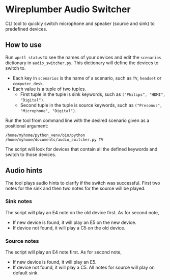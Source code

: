 # Wireplumber Audio Switcher
CLI tool to quickly switch microphone and speaker (source and sink) to predefined devices.

## How to use
Run `wpctl status` to see the names of your devices and edit the `scenarios` dictionary in `audio_switcher.py`. This dictionary will define the devices to switch to.
- Each key in `scenarios` is the name of a scenario, such as `TV`, `headset` or `computer_desk`.
- Each value is a tuple of two tuples.
  - First tuple in the tuple is sink keywords, such as `("Philips", "HDMI", "Digital")`.
  - Second tuple in the tuple is source keywords, such as `("Presonus", "Microphone", "Digital")`.

Run the tool from command line with the desired scenario given as a positional argument:

`/home/myhome/python_venv/bin/python /home/myhome/documents/audio_switcher.py TV`

The script will look for devices that contain all the defined keywords and switch to those devices. 

## Audio hints
The tool plays audio hints to clarify if the switch was successful. First two notes for the sink and then two notes for the source will be played.

### Sink notes
The script will play an E4 note on the old device first. As for second note,
- If new device is found, it will play an E5 on the new device.
- If device not found, it will play a C5 on the old device.

### Source notes
The script will play an E4 note first. As for second note,
- If new device is found, it will play an E5.
- If device not found, it will play a C5.
All notes for source will play on default sink.
